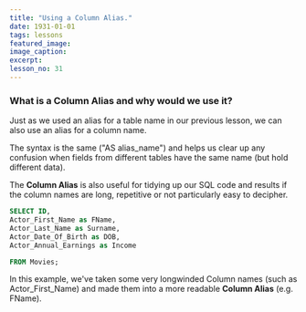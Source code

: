 ```yaml
---
title: "Using a Column Alias."
date: 1931-01-01
tags: lessons
featured_image: 
image_caption: 
excerpt: 
lesson_no: 31
---
```

### What is a Column Alias and why would we use it?

Just as we used an alias for a table name in our previous lesson, we can also use an alias for a column name.

The syntax is the same ("AS alias_name") and helps us clear up any confusion when fields from different tables have the same name (but hold different data).

The **Column Alias** is also useful for tidying up our SQL code and results if the column names are long, repetitive or not particularly easy to decipher.

```sql
SELECT ID, 
Actor_First_Name as FName,
Actor_Last_Name as Surname,
Actor_Date_Of_Birth as DOB,
Actor_Annual_Earnings as Income 

FROM Movies;
```

In this example, we've taken some very longwinded Column names (such as Actor\_First\_Name) and made them into a more readable **Column Alias** (e.g. FName).